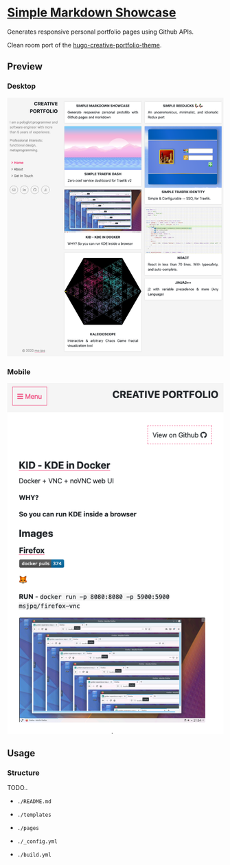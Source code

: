 # [Simple Markdown Showcase](https://ms-jpq.github.io/simple-markdown-showcase)

Generates responsive personal portfolio pages using Github APIs.

Clean room port of the [hugo-creative-portfolio-theme](https://github.com/kishaningithub/hugo-creative-portfolio-theme).

## Preview

### Desktop

![big png](https://github.com/ms-jpq/simple-markdown-showcase/raw/master/preview/big.png)

### Mobile

![smol png](https://github.com/ms-jpq/simple-markdown-showcase/raw/master/preview/smol.png)

## Usage

### Structure

TODO..

- `./README.md`

- `./templates`

- `./pages`

- `./_config.yml`

- `./build.yml`
